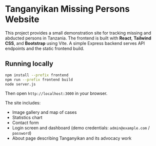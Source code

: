 # Tanganyikan Missing Persons Website

This project provides a small demonstration site for tracking missing and abducted persons in Tanzania. The frontend is built with **React**, **Tailwind CSS**, and **Bootstrap** using Vite. A simple Express backend serves API endpoints and the static frontend build.

## Running locally

```bash
npm install --prefix frontend
npm run --prefix frontend build
node server.js
```

Then open `http://localhost:3000` in your browser.

The site includes:

- Image gallery and map of cases
- Statistics chart
- Contact form
- Login screen and dashboard (demo credentials: `admin@example.com` / `password`)
- About page describing Tanganyikan and its advocacy work
